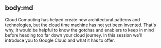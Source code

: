 body:md
-----
Cloud Computing has helped create new architectural patterns and technologies, but the cloud time machine has not yet been invented. That's why, it would be helpful to know the gotchas and enablers to keep in mind before heading too far down your cloud journey. In this session we'll introduce you to Google Cloud and what it has to offer.